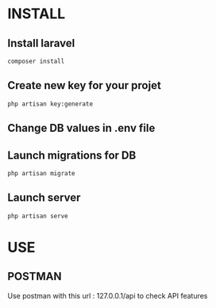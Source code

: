 # INSTALL

## Install laravel
`composer install`

## Create new key for your projet
`php artisan key:generate`

## Change DB values in .env file

## Launch migrations for DB
`php artisan migrate`

## Launch server
`php artisan serve`


# USE

## POSTMAN
Use postman with this url : 127.0.0.1/api to check API features
